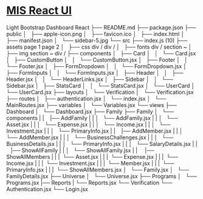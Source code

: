 # [MIS React UI](MIS)
Light Bootstrap Dashboard React
├── README.md
├── package.json
├── public
│   ├── apple-icon.png
│   ├── favicon.ico
│   ├── index.html
│   ├── manifest.json
│   └── sidebar-5.jpg
└── src
    ├── index.js (10)
    ├── assets              page 1              page 2
    │   ├── css             div  /                   div /
    │   ├── fonts           div  /                 section ~
    │   ├── img             section ~                div /
    ├── components
    │   ├── Card
    │   │   └── Card.jsx
    │   ├── CustomButton
    │   │   └── CustomButton.jsx
    │   ├── Footer
    │   │   └── Footer.jsx
    │   ├── FormDropdown
    │   │   └── FormDropdown.jsx
    │   ├── FormInputs
    │   │   └── FormInputs.jsx
    │   ├── Header
    │   │   ├── Header.jsx
    │   │   └── HeaderLinks.jsx
    │   ├── Sidebar
    │   │   └── Sidebar.jsx
    │   ├── StatsCard
    │   │   └── StatsCard.jsx
    │   └── UserCard
    │       └── UserCard.jsx
    ├── layouts
    │   └── Verification
    │       └── Verification.jsx
    ├── routes
    │   ├── authentication.jsx
    │   └── index.jsx
    │   └── MainRoutes.jsx
    ├── variables
    │   └── Variables.jsx
    └── views
        ├── Dashboard
        │   └── Dashboard.jsx
        ├── Family
        ├── Family
        │   └── components
        |   |       |── AddFamily
        |   |       │   └── AddFamily.jsx
        |   |       │   └── Asset.jsx
        |   |       │   └── Expense.jsx
        |   |       │   └── Income.jsx
        |   |       │   └── Investment.jsx
        |   |       │   └── PrimaryInfo.jsx
        |   |       |── AddMember.jsx
        |   |       │   └── AddMember.jsx
        |   |       │   └── BusinessChallenges.jsx
        |   |       │   └── BusinessDetails.jsx
        |   |       │   └── PrimaryInfo.jsx
        |   |       │   └── SalaryDetails.jsx
        |   |       |── ShowAllFamily
        |   |       │   └── ShowAllFamily.jsx
        |   |       |── ShowAllMembers
        |   |       |  └── Asset.jsx
        |   |       |  └── Expense.jsx
        |   |       |  └── Income.jsx
        |   |       |  └── Investment.jsx
        |   |       |  └── Member.jsx
        |   |       |  └── PrimaryInfo.jsx
        |   |       |  └── ShowAllMembers.jsx
        │   └── Family.jsx
        │   └── FamilyDetails.jsx
        ├── Universe
        │   └── Universe.jsx
        ├── Programs
        │   └── Programs.jsx
        |── Reports
        |   └── Reports.jsx
        └── Verification
            └── Authentication.jsx
            └── Login.jsx